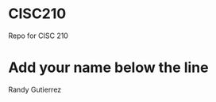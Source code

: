 # CISC210
Repo for CISC 210

Add your name below the line
============================

Randy Gutierrez